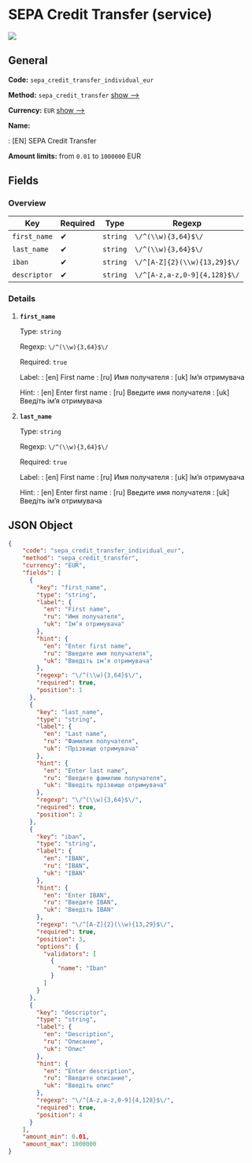 # SEPA Credit Transfer (service)

![](https://static.openfintech.io/payment_methods/sepacredittransfer/logo.svg?w=400&c=v0.59.26)


## General

**Code:** `sepa_credit_transfer_individual_eur`

**Method:** `sepa_credit_transfer` [show -->](/payment-methods/sepa_credit_transfer/)

**Currency:** `EUR` [show -->](/currencies/EUR/)

**Name:**

:   [EN] SEPA Credit Transfer

**Amount limits:** from `0.01` to `1000000` EUR


## Fields

### Overview

|Key         |Required|Type    |Regexp                      |
|------------|--------|--------|----------------------------|
|`first_name`|✔       |`string`|`\/^(\\w){3,64}$\/`         |
|`last_name` |✔       |`string`|`\/^(\\w){3,64}$\/`         |
|`iban`      |✔       |`string`|`\/^[A-Z]{2}(\\w){13,29}$\/`|
|`descriptor`|✔       |`string`|`\/^[A-z,a-z,0-9]{4,128}$\/`|

### Details

1.  **`first_name`**

    Type: `string`

    Regexp: `\/^(\\w){3,64}$\/`

    Required: `true`

    Label:
    :   [en] First name
    :   [ru] Имя получателя
    :   [uk] Імʼя отримувача

    Hint:
    :   [en] Enter first name
    :   [ru] Введите имя получателя
    :   [uk] Введіть імʼя отримувача

2. **`last_name`**

    Type: `string`

    Regexp: `\/^(\\w){3,64}$\/`

    Required: `true`

    Label:
    :   [en] First name
    :   [ru] Имя получателя
    :   [uk] Імʼя отримувача

    Hint:
    :   [en] Enter first name
    :   [ru] Введите имя получателя
    :   [uk] Введіть імʼя отримувача


## JSON Object

```json
{
    "code": "sepa_credit_transfer_individual_eur",
    "method": "sepa_credit_transfer",
    "currency": "EUR",
    "fields": [
      {
        "key": "first_name",
        "type": "string",
        "label": {
          "en": "First name",
          "ru": "Имя получателя",
          "uk": "Імʼя отримувача"
        },
        "hint": {
          "en": "Enter first name",
          "ru": "Введите имя получателя",
          "uk": "Введіть імʼя отримувача"
        },
        "regexp": "\/^(\\w){3,64}$\/",
        "required": true,
        "position": 1
      },
      {
        "key": "last_name",
        "type": "string",
        "label": {
          "en": "Last name",
          "ru": "Фамилия получателя",
          "uk": "Прізвище отримувача"
        },
        "hint": {
          "en": "Enter last name",
          "ru": "Введите фамилию получателя",
          "uk": "Введіть прізвище отримувача"
        },
        "regexp": "\/^(\\w){3,64}$\/",
        "required": true,
        "position": 2
      },
      {
        "key": "iban",
        "type": "string",
        "label": {
          "en": "IBAN",
          "ru": "IBAN",
          "uk": "IBAN"
        },
        "hint": {
          "en": "Enter IBAN",
          "ru": "Введите IBAN",
          "uk": "Введіть IBAN"
        },
        "regexp": "\/^[A-Z]{2}(\\w){13,29}$\/",
        "required": true,
        "position": 3,
        "options": {
          "validators": [
            {
              "name": "Iban"
            }
          ]
        }
      },
      {
        "key": "descriptor",
        "type": "string",
        "label": {
          "en": "Description",
          "ru": "Описание",
          "uk": "Опис"
        },
        "hint": {
          "en": "Enter description",
          "ru": "Введите описание",
          "uk": "Введіть опис"
        },
        "regexp": "\/^[A-z,a-z,0-9]{4,128}$\/",
        "required": true,
        "position": 4
      }
    ],
    "amount_min": 0.01,
    "amount_max": 1000000
}
```